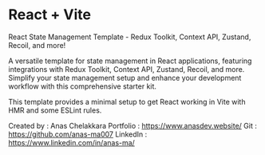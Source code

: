 # React + Vite


React State Management Template - Redux Toolkit, Context API, Zustand, Recoil, and more!

A versatile template for state management in React applications, featuring integrations with Redux Toolkit, Context API, Zustand, Recoil, and more. Simplify your state management setup and enhance your development workflow with this comprehensive starter kit.

This template provides a minimal setup to get React working in Vite with HMR and some ESLint rules.


Created by : Anas Chelakkara
Portfolio : https://www.anasdev.website/
Git : https://github.com/anas-ma007
LinkedIn : https://www.linkedin.com/in/anas-ma/
